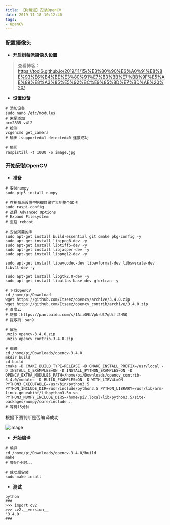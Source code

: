 ```yaml
---
title: 【树莓派】安装OpenCV  
date: 2019-11-18 10:12:40  
tags:  
- OpenCV
---
```


### 配置摄像头  
- **开启树莓派摄像头设置**
> 查看博客：https://tooi6.github.io/2019/11/15/%E3%80%90%E6%A0%91%E8%8E%93%E6%B4%BE%E3%80%91%E7%B3%BB%E7%BB%9F%E5%AE%89%E8%A3%85%E5%92%8C%E9%85%8D%E7%BD%AE%20%20/  
 
- **设置设备**  

```
# 添加设备 
sudo nano /etc/modules
# 末尾添加  
bcm2835-v4l2
# 检测
vcgencmd get_camera
# 输出：supported=1 detected=0 连接成功  

# 拍照
raspistill -t 1000 -o image.jpg
```
  
### 开始安装OpenCV

- **准备**  
```
# 安装numpy
sudo pip3 install numpy

# 在树莓派设置中把根目录扩大到整个SD卡
sudo raspi-config
# 选择 Advanced Options  
# Expand Filesystem 
# 重启 reboot  

# 安装所需的库
sudo apt-get install build-essential git cmake pkg-config -y
sudo apt-get install libjpeg8-dev -y
sudo apt-get install libtiff5-dev -y
sudo apt-get install libjasper-dev -y
sudo apt-get install libpng12-dev -y

sudo apt-get install libavcodec-dev libavformat-dev libswscale-dev libv4l-dev -y

sudo apt-get install libgtk2.0-dev -y
sudo apt-get install libatlas-base-dev gfortran -y

# 下载OpenCV  
cd /home/pi/Download  
wget https://github.com/Itseez/opencv/archive/3.4.0.zip
wget https://github.com/Itseez/opencv_contrib/archive/3.4.0.zip
# 百度云
# 链接：https://pan.baidu.com/s/1AiiO9bVpkrUl7qUift2H5Q 
# 提取码：san9 

# 解压
unzip opencv-3.4.0.zip
unzip opencv_contrib-3.4.0.zip

# 编译
cd /home/pi/Downloads/opencv-3.4.0
mkdir build
cd build
cmake -D CMAKE_BUILD_TYPE=RELEASE -D CMAKE_INSTALL_PREFIX=/usr/local -D INSTALL_C_EXAMPLES=ON -D INSTALL_PYTHON_EXAMPLES=ON -D OPENCV_EXTRA_MODULES_PATH=/home/pi/Downloads/opencv_contrib-3.4.0/modules -D BUILD_EXAMPLES=ON -D WITH_LIBV4L=ON PYTHON3_EXECUTABLE=/usr/bin/python3.5 PYTHON_INCLUDE_DIR=/usr/include/python3.5 PYTHON_LIBRARY=/usr/lib/arm-linux-gnueabihf/libpython3.5m.so PYTHON3_NUMPY_INCLUDE_DIRS=/home/pi/.local/lib/python3.5/site-packages/numpy/core/include ..
# 等待15分钟
```
根据下图判断是否编译成功    

![image](https://note.youdao.com/yws/api/personal/file/25A5D389ADF749B8B7DA21F79283CFDB?method=download&shareKey=aef794f28d36fa21b07cc6af743ec8c1)

- **开始编译**  

```
# 编译
cd /home/pi/Downloads/opencv-3.4.0/build
make
# 等5个小时。。。

# 成功后安装  
sudo make insall
```

- **测试**

```
python
###
>>> import cv2
>>> cv2.__version__
'3.4.0'
###
```


